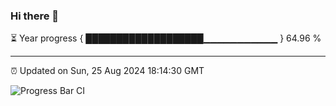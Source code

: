 ### Hi there 👋

⏳ Year progress { ███████████████████▁▁▁▁▁▁▁▁▁▁▁ } 64.96 %

---

⏰ Updated on Sun, 25 Aug 2024 18:14:30 GMT

![Progress Bar CI](https://github.com/liununu/liununu/workflows/Progress%20Bar%20CI/badge.svg)
